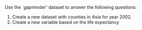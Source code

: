 Use the `gapminder' dataset to answer the following questions:

1. Create a new dataset with counties in Asia for year 2002.
2. Create a new variable based on the life expectancy
